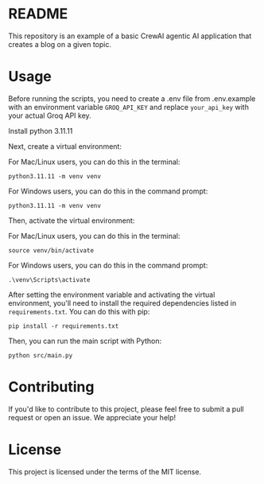 # README

This repository is an example of a basic CrewAI agentic AI application that creates a blog on a given topic.  

# Usage

Before running the scripts, you need to create a .env file from .env.example with an environment variable `GROQ_API_KEY` and replace `your_api_key` with your actual Groq API key.

Install python 3.11.11

Next, create a virtual environment:

For Mac/Linux users, you can do this in the terminal:

```
python3.11.11 -m venv venv
```

For Windows users, you can do this in the command prompt:

```
python3.11.11 -m venv venv
```

Then, activate the virtual environment:

For Mac/Linux users, you can do this in the terminal:

```
source venv/bin/activate
```

For Windows users, you can do this in the command prompt:

```
.\venv\Scripts\activate
```

After setting the environment variable and activating the virtual environment, you'll need to install the required dependencies listed in `requirements.txt`. You can do this with pip:

```
pip install -r requirements.txt
```

Then, you can run the main script with Python:

```
python src/main.py
```


# Contributing

If you'd like to contribute to this project, please feel free to submit a pull request or open an issue. We appreciate your help!

# License

This project is licensed under the terms of the MIT license.
